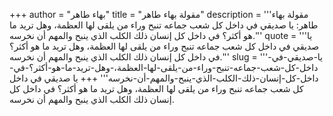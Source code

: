 +++
author = "بهاء طاهر"
title = "مقولة بهاء طاهر"
description = '''مقولة بهاء طاهر: يا صديقي في داخل كل شعب جماعه تنبح وراء من يلقى لها العظمة، وهل تريد ما هو أكثر؟ في داخل كل إنسان ذلك الكلب الذي ينبح والمهم أن نخرسه.'''
quote = '''يا صديقي في داخل كل شعب جماعه تنبح وراء من يلقى لها العظمة، وهل تريد ما هو أكثر؟ في داخل كل إنسان ذلك الكلب الذي ينبح والمهم أن نخرسه.'''
slug = '''يا-صديقي-في-داخل-كل-شعب-جماعه-تنبح-وراء-من-يلقى-لها-العظمة،-وهل-تريد-ما-هو-أكثر؟-في-داخل-كل-إنسان-ذلك-الكلب-الذي-ينبح-والمهم-أن-نخرسه'''
+++
يا صديقي في داخل كل شعب جماعه تنبح وراء من يلقى لها العظمة، وهل تريد ما هو أكثر؟ في داخل كل إنسان ذلك الكلب الذي ينبح والمهم أن نخرسه.
